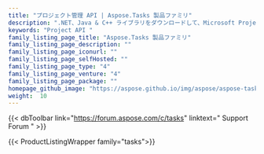 ```yaml
---
title: "プロジェクト管理 API | Aspose.Tasks 製品ファミリ"
description: ".NET、Java & C++ ライブラリをダウンロードして、Microsoft Project やオートメーションを必要とせずに Microsoft Project データを作成、操作、変換、レンダリングします。"
keywords: "Project API "
family_listing_page_title: "Aspose.Tasks 製品ファミリ"
family_listing_page_description: ""
family_listing_page_iconurl: ""
family_listing_page_selfHosted: ""
family_listing_page_type: "4"
family_listing_page_venture: "4"
family_listing_page_package: ""
homepage_github_image: "https://aspose.github.io/img/aspose/aspose-tasks.png"
weight:  10
---
```


{{< dbToolbar link="https://forum.aspose.com/c/tasks" linktext=" Support Forum " >}}

{{< ProductListingWrapper family="tasks">}}

